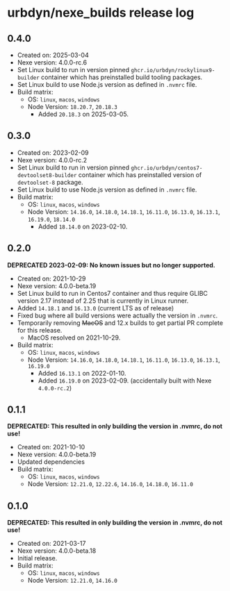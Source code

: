 # urbdyn/nexe_builds release log

## 0.4.0

* Created on: 2025-03-04
* Nexe version: 4.0.0-rc.6
* Set Linux build to run in version pinned `ghcr.io/urbdyn/rockylinux9-builder` container which has preinstalled build tooling packages.
* Set Linux build to use Node.js version as defined in `.nvmrc` file.
* Build matrix:
  * OS: `linux`, `macos`, `windows`
  * Node Version: `18.20.7`, `20.18.3`
    * Added `20.18.3` on 2025-03-05.

## 0.3.0

* Created on: 2023-02-09
* Nexe version: 4.0.0-rc.2
* Set Linux build to run in version pinned `ghcr.io/urbdyn/centos7-devtoolset8-builder` container which has preinstalled version of `devtoolset-8` package.
* Set Linux build to use Node.js version as defined in `.nvmrc` file.
* Build matrix:
  * OS: `linux`, `macos`, `windows`
  * Node Version: `14.16.0`, `14.18.0`, `14.18.1`, `16.11.0`, `16.13.0`, `16.13.1`, `16.19.0`, `18.14.0`
    * Added `18.14.0` on 2023-02-10.

## 0.2.0

**DEPRECATED 2023-02-09: No known issues but no longer supported.**

* Created on: 2021-10-29
* Nexe version: 4.0.0-beta.19
* Set Linux build to run in Centos7 container and thus require GLIBC version 2.17 instead of 2.25 that is currently in Linux runner.
* Added `14.18.1` and `16.13.0` (current LTS as of release)
* Fixed bug where all build versions were actually the version in `.nvmrc`.
* Temporarily removing ~~MacOS~~ and 12.x builds to get partial PR complete for this release.
  * MacOS resolved on 2021-10-29.
* Build matrix:
  * OS: `linux`, `macos`, `windows`
  * Node Version: `14.16.0`, `14.18.0`, `14.18.1`, `16.11.0`, `16.13.0`, `16.13.1`, `16.19.0`
    * Added `16.13.1` on 2022-01-10.
    * Added `16.19.0` on 2023-02-09. (accidentally built with Nexe `4.0.0-rc.2`)

## 0.1.1

**DEPRECATED: This resulted in only building the version in .nvmrc, do not use!**

* Created on: 2021-10-10
* Nexe version: 4.0.0-beta.19
* Updated dependencies
* Build matrix:
  * OS: `linux`, `macos`, `windows`
  * Node Version: `12.21.0`, `12.22.6`, `14.16.0`, `14.18.0`, `16.11.0`

## 0.1.0

**DEPRECATED: This resulted in only building the version in .nvmrc, do not use!**

* Created on: 2021-03-17
* Nexe version: 4.0.0-beta.18
* Initial release.
* Build matrix:
  * OS: `linux`, `macos`, `windows`
  * Node Version: `12.21.0`, `14.16.0`
